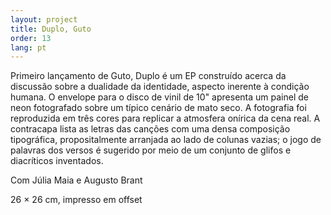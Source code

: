 ```yaml
---
layout: project
title: Duplo, Guto
order: 13
lang: pt
---
```


Primeiro lançamento de Guto, Duplo é um EP construído acerca da discussão sobre a dualidade da identidade, aspecto inerente à condição humana. O envelope para o disco de vinil de 10&quot; apresenta um painel de neon fotografado sobre um típico cenário de mato seco. A fotografia foi reproduzida em três cores para replicar a atmosfera onírica da cena real. A contracapa lista as letras das canções com uma densa composição tipográfica, propositalmente arranjada ao lado de colunas vazias; o jogo de palavras dos versos é sugerido por meio de um conjunto de glifos e diacríticos inventados.

<p class="specifications">Com Júlia Maia e Augusto Brant</p>

<p class="specifications">26 &times; 26 cm, impresso em offset</p>